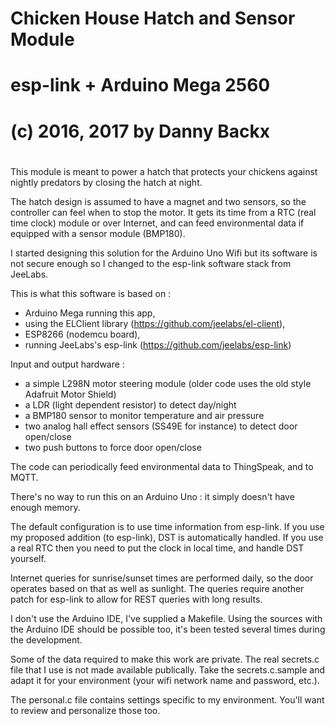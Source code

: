 #
# Chicken House Hatch and Sensor Module
#
# esp-link + Arduino Mega 2560
#
# (c) 2016, 2017 by Danny Backx
#

This module is meant to power a hatch that protects your chickens against nightly predators
by closing the hatch at night.

The hatch design is assumed to have a magnet and two sensors, so the controller can feel
when to stop the motor. It gets its time from a RTC (real time clock) module or over Internet,
and can feed environmental data if equipped with a sensor module (BMP180).

I started designing this solution for the Arduino Uno Wifi but its software is not secure enough so I changed to the esp-link software stack from JeeLabs.

This is what this software is based on :
- Arduino Mega running this app,
- using the ELClient library (https://github.com/jeelabs/el-client),
- ESP8266 (nodemcu board),
- running JeeLabs's esp-link (https://github.com/jeelabs/esp-link)

Input and output hardware :
- a simple L298N motor steering module (older code uses the old style Adafruit Motor Shield)
- a LDR (light dependent resistor) to detect day/night
- a BMP180 sensor to monitor temperature and air pressure
- two analog hall effect sensors (SS49E for instance) to detect door open/close
- two push buttons to force door open/close

The code can periodically feed environmental data to ThingSpeak, and to MQTT.

There's no way to run this on an Arduino Uno : it simply doesn't have enough memory.

The default configuration is to use time information from esp-link. If you use my
proposed addition (to esp-link), DST is automatically handled. If you use a real RTC
then you need to put the clock in local time, and handle DST yourself.

Internet queries for sunrise/sunset times are performed daily, so the door operates based on
that as well as sunlight. The queries require another patch for esp-link to allow for REST
queries with long results.

I don't use the Arduino IDE, I've supplied a Makefile. Using the sources
with the Arduino IDE should be possible too, it's been tested several times during
the development.

Some of the data required to make this work are private. The real secrets.c file that
I use is not made available publically. Take the secrets.c.sample and adapt it for your
environment (your wifi network name and password, etc.).

The personal.c file contains settings specific to my environment. You'll want to review
and personalize those too.
